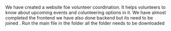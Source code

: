 We have created a website foe volunteer coordination. It helps volunteers to know about upcoming events and colunteering options in it. We have  almost completed the frontend we have also done backend but its need to be joined . Run the main file in the folder all the folder needs to be 
downloaded 
